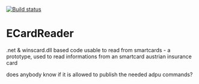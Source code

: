 [![Build status](https://ci.appveyor.com/api/projects/status/4h5snhi6qp3hmjxg?svg=true)](https://ci.appveyor.com/project/stesee/ecardreader)

# ECardReader

.net & winscard.dll based code usable to read from smartcards - a prototype, used to read informations from an smartcard austrian insurance card

does anybody know if it is allowed to publish the needed adpu commands?
